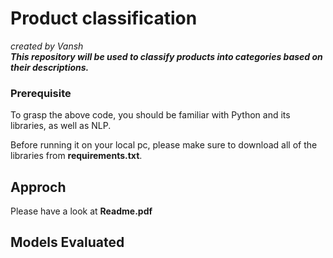 # Product classification
_created by Vansh_ <br>
**_This repository will be used to classify products into categories based on their descriptions._** 

### Prerequisite

To grasp the above code, you should be familiar with Python and its libraries, as well as NLP.

Before running it on your local pc, please make sure to download all of the libraries from **requirements.txt**.

## Approch

Please have a look at **Readme.pdf**

## Models Evaluated

